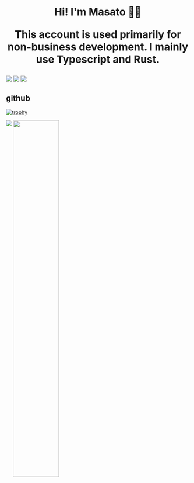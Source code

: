 <h1 style="text-align: center;">
Hi! I'm Masato 👨‍💻

This account is used primarily for non-business development.
I mainly use Typescript and Rust.
  
</h1>

![](https://img.shields.io/badge/-x(twitter)-000000?logo=x&link=https%3A%2F%2Ftwitter.com%2FEnginnerJoyca)
![](https://img.shields.io/badge/-hashnode-000000?logo=hashnode&logoColor=2962FF&link=https%3A%2F%2Fhashnode.com%2F%40massa)
![](https://komarev.com/ghpvc/?username=MasatoDev)

<h2>
  github
</h2>

[![trophy](https://github-profile-trophy.vercel.app/?username=MasatoDev&title=Commits,Experience)](https://github.com/ryo-ma/github-profile-trophy)

<p>
<!--   <a href="https://github.com/anuraghazra/github-readme-stats">
    <img align="left" src="https://github-readme-stats.vercel.app/api?username=MasatoDev&count_private=true&show_icons=true&theme=buefy" />
  </a> -->
  <a href="https://github.com/anuraghazra/github-readme-stats">
    <img align="left" src="https://github-readme-stats.vercel.app/api/top-langs/?username=MasatoDev&theme=buefy" />
  </a>
</p>

 <img src="https://github.com/MasatoDev/MasatoDev/assets/46220963/09f113f5-4ce2-4b83-acc8-8aa3bb454702" width="50%" />
